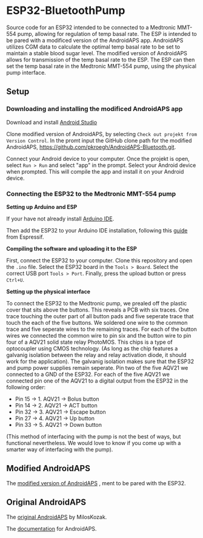 # ESP32-BluetoothPump
Source code for an ESP32 intended to be connected to a Medtronic MMT-554 pump, allowing for regulation of temp basal rate. The ESP is intended to be pared with a modificed version of the AndroidAPS app. AndroidAPS utilizes CGM data to calculate the optimal temp basal rate to be set to maintain a stable blood sugar level. The modified version of AndroidAPS allows for transmission of the temp basal rate to the ESP. The ESP can then set the temp basal rate in the Medtronic MMT-554 pump, using the physical pump interface. 

## Setup

### Downloading and installing the modificed AndroidAPS app
Download and install [Android Studio](https://developer.android.com/studio)

Clone modified version of AndroidAPS, by selecting ```Check out projekt from Version Control```. In the promt input the GitHub clone path for the modified AndroidAPS, https://github.com/pkroegh/AndroidAPS-Bluetooth.git.

Connect your Android device to your computer.
Once the projekt is open, select ```Run > Run``` and select "app" in the prompt. Select your Android device when prompted. This will compile the app and install it on your Android device.

### Connecting the ESP32 to the Medtronic MMT-554 pump
**Setting up Arduino and ESP**

If your have not already install [Arduino IDE](https://www.arduino.cc/en/main/software).

Then add the ESP32 to your Arduino IDE installation, following this [guide](https://github.com/espressif/arduino-esp32/blob/master/docs/arduino-ide/boards_manager.md) from Espressif.

**Compiling the software and uploading it to the ESP**

First, connect the ESP32 to your computer.
Clone this repository and open the ```.ino``` file. Select the ESP32 board in the ```Tools > Board```. Select the correct USB port ```Tools > Port```. Finally, press the upload button or press ```Ctrl+U```.

**Setting up the physical interface**

To connect the ESP32 to the Medtronic pump, we prealed off the plastic cover that sits above the buttons. This reveals a PCB with six traces. One trace touching the outer part of all button pads and five seperate trace that touch the each of the five buttons. We soldered one wire to the common trace and five seperate wires to the remaining traces. For each of the button wires we connected the common wire to pin six and the button wire to pin four of a AQV21 solid state relay PhotoMOS. This chips is a type of optocoupler using CMOS technology. (As long as the chip features a galvanig isolation between the relay and relay activation diode, it should work for the application). The galvanig isolation makes sure that the ESP32 and pump power supplies remain seperate. Pin two of the five AQV21 we connected to a GND of the ESP32. For each of the five AQV21 we connected pin one of the AQV21 to a digital output from the ESP32 in the following order:

* Pin 15 -> 1. AQV21 -> Bolus button
* Pin 14 -> 2. AQV21 -> ACT button
* Pin 32 -> 3. AQV21 -> Escape button
* Pin 27 -> 4. AQV21 -> Up button
* Pin 33 -> 5. AQV21 -> Down button
          
(This method of interfacing with the pump is not the best of ways, but functional nevertheless. We would love to know if you come up with a smarter way of interfacing with the pump).

## Modified AndroidAPS
The [modified version of AndroidAPS](https://github.com/pkroegh/AndroidAPS-Bluetooth) , ment to be pared with the ESP32.

## Original AndroidAPS 
The  [original AndroidAPS](https://github.com/MilosKozak/AndroidAPS) by MilosKozak.

The [documentation](https://androidaps.readthedocs.io/en/latest/EN/) for AndroidAPS. 
